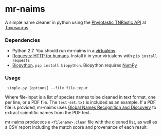 mr-naims
========

A simple name cleaner in python using the [Phylotastic TNRastic API](http://www.evoio.org/wiki/Phylotastic/TNRS) at [Taxosaurus](http://taxosaurus.org)

### Dependencies

* Python 2.7.  You should run mr-naims in a [virtualenv](http://www.virtualenv.org/)
* [Requests: HTTP for humans](http://docs.python-requests.org/en/latest/).  Install it in your virtualenv with `pip install requests`
* [Biopython](http://biopython.org/wiki/Main_Page).  `pip install biopython`.  Biopython requires [NumPy](http://numpy.org)

### Usage

     simple.py [options] --file file-input
     
Where file-input is a list of species names to be cleaned in text format, one per line, or a PDF file.  The `test-set.txt` is included as an example.  If a PDF file is provided, mr-naims uses [Global Names Recognition and Discovery](http://gnrd.globalnames.org) to extract scientific names from the PDF text.

mr-naims producecs a `<filename>.clean` file with the cleaned list, as well as a CSV report including the match score and provenance of each result.
